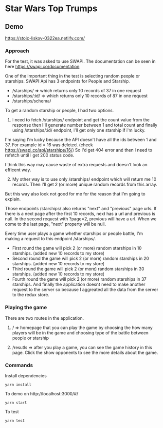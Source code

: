 # Star Wars Top Trumps

## Demo

https://stoic-liskov-0322ea.netlify.com/

### Approach

For the test, it was asked to use SWAPI. The documentation can be seen in here https://swapi.co/documentation

One of the important thing in the test is selecting random people or starships.
SWAPI Api has 3 endpoints for People and Starship.

- /starships/ => which returns only 10 records of 37 in one request
- /starships/:id/ => which returns only 10 records of 87 in one request
- /starships/schema/

To get a random starship or people, I had two options.

1. I need to fetch /starships/ endpoint and get the count value from the response then
   I'll generate number between 1 and total count
   and finally using /starships/:id/ endpoint, I'll get only one starship if i'm lucky.

I'm saying I'm lucky because the API doesn't have all the ids between 1 and 37. For example id = 16 was deleted.
(check https://swapi.co/api/starships/16/)
So I'd get 404 error and then I need to refetch until I get 200 status code.

I think this way may cause waste of extra requests and doesn't look an efficent way.

2. My other way is to use only /starships/ endpoint which will return me 10 records.
   Then I'll get 2 (or more) unique random records from this array.

But this way also look not good for me for the reason that I'm going to explain.

Those endpoints /starships/ also returns "next" and "previous" page urls. If there is a next page after the first 10 records,
next has a url and previous is null. In the second request with ?page=2, previous will have a url. When we come to the last page,
"next" property will be null.

Every time user plays a game whether starships or people battle, I'm making a request to this endpoint /starships/.

- First round the game will pick 2 (or more) random starships in 10 starships. (added new 10 records to my store)
- Second round the game will pick 2 (or more) random starships in 20 starships. (added new 10 records to my store)
- Third round the game will pick 2 (or more) random starships in 30 starships. (added new 10 records to my store)
- Fourth round the game will pick 2 (or more) random starships in 37 starships. And finally the application doesnt need to make another request to the server so because I aggreated all the data from the server to the redux store.

### Playing the game

There are two routes in the application.

1. / => homepage that you can play the game by choosing the how many players will be in the game and choosing type of the battle between people or starship

2. /resutls => after you play a game, you can see the game history in this page. Click the show opponents to see the more details about the game.

### Commands

Install dependencies

```
yarn install
```

To demo on http://localhost:3000/#/

```
yarn start
```

To test

```
yarn test
```
